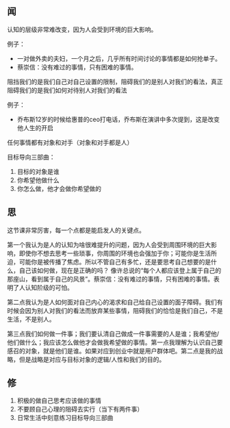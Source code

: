 ## 闻

认知的层级非常难改变，因为人会受到环境的巨大影响。

例子：
- 一对做外卖的夫妇，一个月之后，几乎所有时间讨论的事情都是如何抢单子。
- 蔡崇信：没有难过的事情，只有困难的事情。

阻挡我们的是我们自己对自己设置的限制，阻碍我们的是别人对我们的看法，真正阻碍我们的是我们如何对待别人对我们的看法

例子：
- 乔布斯12岁的时候给惠普的ceo打电话，乔布斯在演讲中多次提到，这是改变他人生的开启

任何事情都有对象和对手（对象和对手都是人）

目标导向三部曲：
1. 目标的对象是谁
2. 你希望他做什么
3. 你怎么做，他才会做你希望做的

## 思

这节课非常厉害，每一个点都是能启发人的关键点。

第一个我认为是人的认知为啥很难提升的问题，因为人会受到周围环境的巨大影响，即使你不想去思考一些琐事，你周围的环境也会强加于你；可能你是生活所迫，可能你是被传播了焦虑。所以不管自己有多忙，还是要思考自己想要的是什么，自己该如何做，现在是正确的吗？
像许总说的“每个人都应该登上属于自己的那座山，看到属于自己的风景”。蔡崇信：没有难过的事情，只有困难的事情。表明了人认知阶级的可怕。

第二点我认为是人如何面对自己内心的渴求和自己给自己设置的面子障碍。我们有时候会因为别人对我们的看法而放弃某些事情，阻碍我们的恰恰是我们自己，不是生活，不是别人。

第三点我们如何做一件事；我们要认清自己做成一件事需要的人是谁；我希望他/他们做什么；我应该怎么做他才会做我希望做的事情。第一点我理解为认识自己要感召的对象，就是他们是谁。如果对应到创业中就是用户群体吧。第二点是我的战略，但是战略是对应与目标对象的逻辑/人性和我们的目的。

## 修

1. 积极的做自己思考应该做的事情
2. 不要顾自己心理的阻碍去实行（当下有两件事）
3. 日常生活中刻意练习目标导向三部曲


